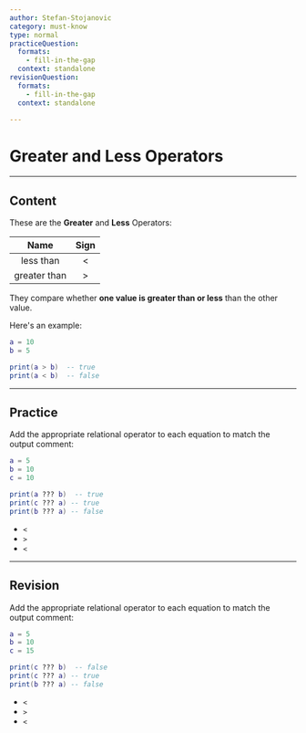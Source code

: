 ```yaml
---
author: Stefan-Stojanovic
category: must-know
type: normal
practiceQuestion:
  formats:
    - fill-in-the-gap
  context: standalone
revisionQuestion:
  formats:
    - fill-in-the-gap
  context: standalone

---
```


# Greater and Less Operators

---
## Content

These are the **Greater** and **Less** Operators:

|           Name           | Sign |
|:------------------------:|:----:|
|         less than        |   <  |
|       greater than       |   >  |

They compare whether **one value is greater than or less** than the other value.

Here's an example:
```lua
a = 10
b = 5

print(a > b)  -- true 
print(a < b)  -- false
```
---
## Practice

Add the appropriate relational operator to each equation to match the output comment:
```lua
a = 5
b = 10
c = 10

print(a ??? b)  -- true 
print(c ??? a) -- true
print(b ??? a) -- false
```

- `<`
- `>`
- `<`


---
## Revision

Add the appropriate relational operator to each equation to match the output comment:
```lua
a = 5
b = 10
c = 15

print(c ??? b)  -- false
print(c ??? a) -- true
print(b ??? a) -- false
```

- `<`
- `>`
- `<`
